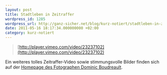 ```yaml
---
layout: post
title: Stadtleben in Zeitraffer
wordpress_id: 1285
wordpress_url: http://ganz-sicher.net/blog/kurz-notiert/stadtleben-in-zeitraffer/
date: 2011-05-16 18:17:34.000000000 +02:00
category: kurz-notiert
---
```

> [http://player.vimeo.com/video/23237102](http://player.vimeo.com/video/23237102)

Ein weiteres tolles Zeitraffer-Video sowie stimmungsvolle Bilder finden sich auf der <a href="http://www.dominicboudreault.com/">Homepage des Fotographen&nbsp;Dominic Boudreault</a>.
